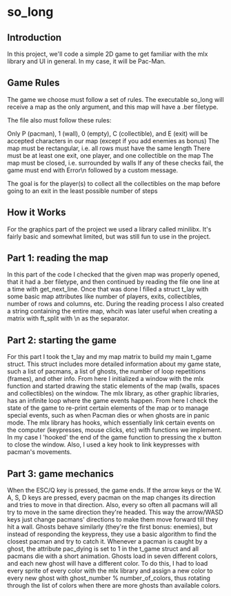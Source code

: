 # so_long

Introduction
--------------
In this project, we'll code a simple 2D game to get familiar with the mlx library and UI in general. In my case, it will be Pac-Man.

Game Rules
-----------
The game we choose must follow a set of rules. The executable so_long will receive a map as the only argument, and this map will have a .ber filetype.

The file also must follow these rules:

Only P (pacman), 1 (wall), 0 (empty), C (collectible), and E (exit) will be accepted characters in our map (except if you add enemies as bonus)
The map must be rectangular, i.e. all rows must have the same length
There must be at least one exit, one player, and one collectible on the map
The map must be closed, i.e. surrounded by walls
If any of these checks fail, the game must end with Error\n followed by a custom message.

The goal is for the player(s) to collect all the collectibles on the map before going to an exit in the least possible number of steps

How it Works
----------------
For the graphics part of the project we used a library called minilibx. It's fairly basic and somewhat limited, but was still fun to use in the project.

Part 1: reading the map
----------
In this part of the code I checked that the given map was properly opened, that it had a .ber filetype, and then continued by reading the file one line at a time with get_next_line. Once that was done I filled a struct t_lay with some basic map attributes like number of players, exits, collectibles, number of rows and columns, etc. During the reading process I also created a string containing the entire map, whcih was later useful when creating a matrix with ft_split with \n as the separator.

Part 2: starting the game
----------
For this part I took the t_lay and my map matrix to build my main t_game struct. This struct includes more detailed information about my game state, such a list of pacmans, a list of ghosts, the number of loop repetitions (frames), and other info. From here I initialized a window with the mlx function and started drawing the static elements of the map (walls, spaces and collectibles) on the window. The mlx library, as other graphic libraries, has an infinite loop where the game events happen. From here I check the state of the game to re-print certain elements of the map or to manage special events, such as when Pacman dies or when ghosts are in panic mode. The mlx library has hooks, which essentially link certain events on the computer (keypresses, mouse clicks, etc) with functions we implement. In my case I 'hooked' the end of the game function to pressing the x button to close the window. Also, I used a key hook to link keypresses with pacman's movements.

Part 3: game mechanics
-----------
When the ESC/Q key is pressed, the game ends. If the arrow keys or the W. A, S, D keys are pressed, every pacman on the map changes its direction and tries to move in that direction. Also, every so often all pacmans will all try to move in the same direction they're headed. This way the arrow/WASD keys just change pacmans' directions to make them move forward till they hit a wall. Ghosts behave similarly (they're the first bonus: enemies), but instead of responding the keypress, they use a basic algorithm to find the closest pacman and try to catch it. Whenever a pacman is caught by a ghost, the attribute pac_dying is set to 1 in the t_game struct and all pacmans die with a short animation. Ghosts load in seven different colors, and each new ghost will have a different color. To do this, I had to load every sprite of every color with the mlx library and assign a new color to every new ghost with ghost_number % number_of_colors, thus rotating through the list of colors when there are more ghosts than available colors.
